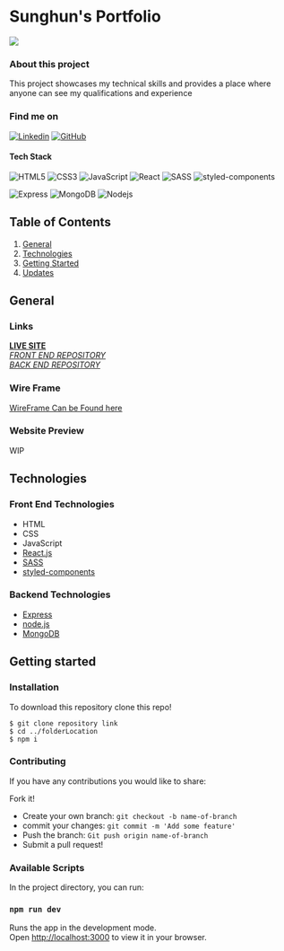 # Sunghun's Portfolio
![](https://img.shields.io/badge/Version-WIP-blue)
### About this project
This project showcases my technical skills and provides a place where anyone can see my qualifications and experience

### Find me on
[![Linkedin](https://img.shields.io/badge/LinkedIn-0077B5?style=for-the-badge&logo=linkedin&logoColor=white)](https://www.linkedin.com/in/sunghunp/) [![GitHub](https://img.shields.io/badge/GitHub-100000?style=for-the-badge&logo=github&logoColor=white)](https://github.com/SunghunP)

#### Tech Stack
![HTML5](https://img.shields.io/badge/HTML5-E34F26?style=for-the-badge&logo=html5&logoColor=white) ![CSS3](https://img.shields.io/badge/CSS3-1572B6?style=for-the-badge&logo=css3&logoColor=white) ![JavaScript](https://img.shields.io/badge/JavaScript-323330?style=for-the-badge&logo=javascript&logoColor=F7DF1E) ![React](https://img.shields.io/badge/React-20232A?style=for-the-badge&logo=react&logoColor=61DAFB) ![SASS](https://img.shields.io/badge/Sass-CC6699?style=for-the-badge&logo=sass&logoColor=white) ![styled-components](https://img.shields.io/badge/styled--components-DB7093?style=for-the-badge&logo=styled-components&logoColor=white)

![Express](https://img.shields.io/badge/Express.js-000000?style=for-the-badge&logo=express&logoColor=white) ![MongoDB](https://img.shields.io/badge/MongoDB-4EA94B?style=for-the-badge&logo=mongodb&logoColor=white) ![Nodejs](https://img.shields.io/badge/Node.js-339933?style=for-the-badge&logo=nodedotjs&logoColor=white)

## Table of Contents
1. [General](#general)
3. [Technologies](#technologies)
4. [Getting Started](#getting-started)
5. [Updates](#updates)

## General
### Links
**[LIVE SITE]()** <br>
_[FRONT END REPOSITORY](https://github.com/SunghunP/front-sung-portfolio)_ <br>
_[BACK END REPOSITORY](https://github.com/SunghunP/backend-sung-portfolio)_ 

### Wire Frame
[WireFrame Can be Found here](https://www.figma.com/file/MmMHD0vVV1Y4I4tCBL95uc/Untitled?node-id=0%3A1&t=as9BsFVniq1BSbyu-1)

### Website Preview
WIP

## Technologies
### Front End Technologies
- HTML
- CSS
- JavaScript
- [React.js](https://reactjs.org/)
- [SASS](https://sass-lang.com/)
- [styled-components](https://styled-components.com/)

### Backend Technologies
- [Express](https://expressjs.com/)
- [node.js](https://nodejs.org/en/)
- [MongoDB](https://www.mongodb.com/)

## Getting started
### Installation
To download this repository clone this repo!

``` 
$ git clone repository link
$ cd ../folderLocation
$ npm i
```

### Contributing
If you have any contributions you would like to share:

Fork it!
- Create your own branch: `git checkout -b name-of-branch`
- commit your changes: `git commit -m 'Add some feature'`
- Push the branch: `Git push origin name-of-branch`
- Submit a pull request!

### Available Scripts
In the project directory, you can run:

### `npm run dev`
Runs the app in the development mode.\
Open [http://localhost:3000](http://localhost:3000) to view it in your browser.